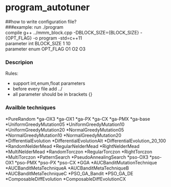 # program_autotuner
##how to write configuration file?  
###example:
run ./program  
compile g++ ../mmm_block.cpp -DBLOCK_SIZE={BLOCK_SIZE} -{OPT_FLAG} -o program -std=c++11  
parameter int BLOCK_SIZE 1 10  
parameter enum OPT_FLAG O1 O2 O3  
### Descripion  
Rules:

  * support int,enum,float parameters
  * before every file add ../
  * all parameter should be in brackets {}

### Availble techniques

  *PureRandom
  *ga-OX3
  *ga-OX1
  *ga-PX
  *ga-CX
  *ga-PMX
  *ga-base
  *UniformGreedyMutation05
  *UniformGreedyMutation10
  *UniformGreedyMutation20
  *NormalGreedyMutation05
  *NormalGreedyMutation10
  *NormalGreedyMutation20
  *DifferentialEvolution
  *DifferentialEvolutionAlt
  *DifferentialEvolution_20_100
  *RandomNelderMead
  *RegularNelderMead
  *RightNelderMead
  *MultiNelderMead
  *RandomTorczon
  *RegularTorczon
  *RightTorczon
  *MultiTorczon
  *PatternSearch
  *PseudoAnnealingSearch
  *pso-OX3
  *pso-OX1
  *pso-PMX
  *pso-PX
  *pso-CX
  *GGA
  *AUCBanditMutationTechnique
  *AUCBanditMetaTechniqueA
  *AUCBanditMetaTechniqueB
  *AUCBanditMetaTechniqueC
  *PSO_GA_Bandit
  *PSO_GA_DE
  *ComposableDiffEvolution
  *ComposableDiffEvolutionCX
